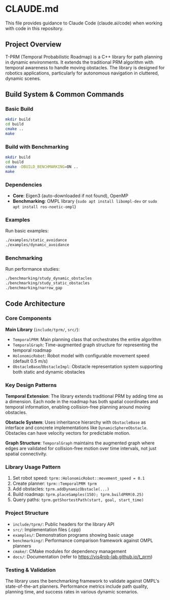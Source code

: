 # CLAUDE.md

This file provides guidance to Claude Code (claude.ai/code) when working with code in this repository.

## Project Overview

T-PRM (Temporal Probabilistic Roadmap) is a C++ library for path planning in dynamic environments. It extends the traditional PRM algorithm with temporal awareness to handle moving obstacles. The library is designed for robotics applications, particularly for autonomous navigation in cluttered, dynamic scenes.

## Build System & Common Commands

### Basic Build
```bash
mkdir build
cd build
cmake ..
make
```

### Build with Benchmarking
```bash
mkdir build
cd build
cmake -DBUILD_BENCHMARKING=ON ..
make
```

### Dependencies
- **Core**: Eigen3 (auto-downloaded if not found), OpenMP
- **Benchmarking**: OMPL library (`sudo apt install libompl-dev` or `sudo apt install ros-noetic-ompl`)

### Examples
Run basic examples:
```bash
./examples/static_avoidance
./examples/dynamic_avoidance
```

### Benchmarking
Run performance studies:
```bash
./benchmarking/study_dynamic_obstacles
./benchmarking/study_static_obstacles
./benchmarking/narrow_gap
```

## Code Architecture

### Core Components

**Main Library** (`include/tprm/`, `src/`):
- `TemporalPRM`: Main planning class that orchestrates the entire algorithm
- `TemporalGraph`: Time-augmented graph structure for representing the temporal roadmap
- `HolonomicRobot`: Robot model with configurable movement speed (default 0.5 m/s)
- `ObstacleBase`/`ObstacleImpl`: Obstacle representation system supporting both static and dynamic obstacles

### Key Design Patterns

**Temporal Extension**: The library extends traditional PRM by adding time as a dimension. Each node in the roadmap has both spatial coordinates and temporal information, enabling collision-free planning around moving obstacles.

**Obstacle System**: Uses inheritance hierarchy with `ObstacleBase` as interface and concrete implementations like `DynamicSphereObstacle`. Obstacles can have velocity vectors for predictable motion.

**Graph Structure**: `TemporalGraph` maintains the augmented graph where edges are validated for collision-free motion over time intervals, not just spatial connectivity.

### Library Usage Pattern

1. Set robot speed: `tprm::HolonomicRobot::movement_speed = 0.1`
2. Create planner: `tprm::TemporalPRM tprm`
3. Add obstacles: `tprm.addDynamicObstacle(...)`
4. Build roadmap: `tprm.placeSamples(150); tprm.buildPRM(0.25)`
5. Query paths: `tprm.getShortestPath(start, goal, start_time)`

### Project Structure

- `include/tprm/`: Public headers for the library API
- `src/`: Implementation files (.cpp)
- `examples/`: Demonstration programs showing basic usage
- `benchmarking/`: Performance comparison framework against OMPL planners
- `cmake/`: CMake modules for dependency management
- `docs/`: Documentation (refer to https://vis4rob-lab.github.io/t_prm)

### Testing & Validation

The library uses the benchmarking framework to validate against OMPL's state-of-the-art planners. Performance metrics include path quality, planning time, and success rates in various dynamic scenarios.